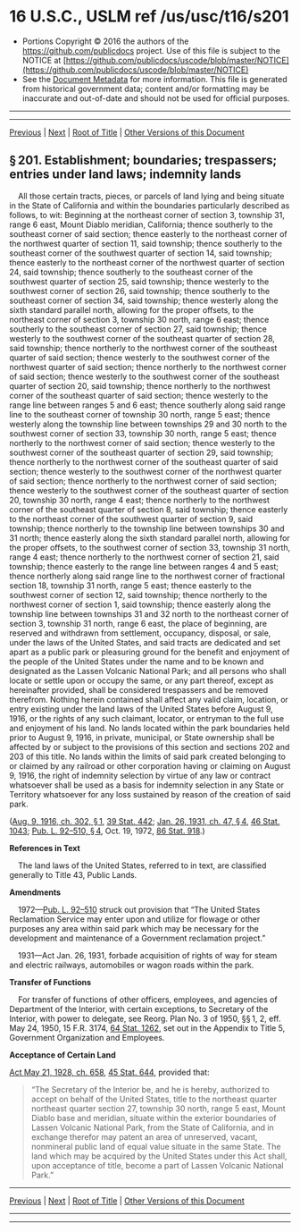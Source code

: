 ---
---

# 16 U.S.C., USLM ref /us/usc/t16/s201

* Portions Copyright © 2016 the authors of the https://github.com/publicdocs project.
  Use of this file is subject to the NOTICE at [https://github.com/publicdocs/uscode/blob/master/NOTICE](https://github.com/publicdocs/uscode/blob/master/NOTICE)
* See the [Document Metadata](././../../../../..//README.md) for more information.
  This file is generated from historical government data; content and/or formatting may be inaccurate and out-of-date and should not be used for official purposes.

----------
----------

[Previous](./../../../../..//us/usc/t16/ch1/schXXII/m__us_usc_t16_ch1_schXXII.md) | [Next](./../../../../..//us/usc/t16/ch1/schXXII/m__us_usc_t16_s201a.md) | [Root of Title](./../../../../../) | [Other Versions of this Document](https://publicdocs.github.io/go/links?ns=uslm&ref=%2Fus%2Fusc%2Ft16%2Fs201)

## § 201. Establishment; boundaries; trespassers; entries under land laws; indemnity lands

    All those certain tracts, pieces, or parcels of land lying and being situate in the State of California and within the boundaries particularly described as follows, to wit: Beginning at the northeast corner of section 3, township 31, range 6 east, Mount Diablo meridian, California; thence southerly to the southeast corner of said section; thence easterly to the northeast corner of the northwest quarter of section 11, said township; thence southerly to the southeast corner of the southwest quarter of section 14, said township; thence easterly to the northeast corner of the northwest quarter of section 24, said township; thence southerly to the southeast corner of the southwest quarter of section 25, said township; thence westerly to the southwest corner of section 26, said township; thence southerly to the southeast corner of section 34, said township; thence westerly along the sixth standard parallel north, allowing for the proper offsets, to the northeast corner of section 3, township 30 north, range 6 east; thence southerly to the southeast corner of section 27, said township; thence westerly to the southwest corner of the southeast quarter of section 28, said township; thence northerly to the northwest corner of the southeast quarter of said section; thence westerly to the southwest corner of the northwest quarter of said section; thence northerly to the northwest corner of said section; thence westerly to the southwest corner of the southeast quarter of section 20, said township; thence northerly to the northwest corner of the southeast quarter of said section; thence westerly to the range line between ranges 5 and 6 east; thence southerly along said range line to the southeast corner of township 30 north, range 5 east; thence westerly along the township line between townships 29 and 30 north to the southwest corner of section 33, township 30 north, range 5 east; thence northerly to the northwest corner of said section; thence westerly to the southwest corner of the southeast quarter of section 29, said township; thence northerly to the northwest corner of the southeast quarter of said section; thence westerly to the southwest corner of the northwest quarter of said section; thence northerly to the northwest corner of said section; thence westerly to the southwest corner of the southeast quarter of section 20, township 30 north, range 4 east; thence northerly to the northwest corner of the southeast quarter of section 8, said township; thence easterly to the northeast corner of the southwest quarter of section 9, said township; thence northerly to the township line between townships 30 and 31 north; thence easterly along the sixth standard parallel north, allowing for the proper offsets, to the southwest corner of section 33, township 31 north, range 4 east; thence northerly to the northwest corner of section 21, said township; thence easterly to the range line between ranges 4 and 5 east; thence northerly along said range line to the northwest corner of fractional section 18, township 31 north, range 5 east; thence easterly to the southwest corner of section 12, said township; thence northerly to the northwest corner of section 1, said township; thence easterly along the township line between townships 31 and 32 north to the northeast corner of section 3, township 31 north, range 6 east, the place of beginning, are reserved and withdrawn from settlement, occupancy, disposal, or sale, under the laws of the United States, and said tracts are dedicated and set apart as a public park or pleasuring ground for the benefit and enjoyment of the people of the United States under the name and to be known and designated as the Lassen Volcanic National Park; and all persons who shall locate or settle upon or occupy the same, or any part thereof, except as hereinafter provided, shall be considered trespassers and be removed therefrom. Nothing herein contained shall affect any valid claim, location, or entry existing under the land laws of the United States before August 9, 1916, or the rights of any such claimant, locator, or entryman to the full use and enjoyment of his land. No lands located within the park boundaries held prior to August 9, 1916, in private, municipal, or State ownership shall be affected by or subject to the provisions of this section and sections 202 and 203 of this title. No lands within the limits of said park created belonging to or claimed by any railroad or other corporation having or claiming on August 9, 1916, the right of indemnity selection by virtue of any law or contract whatsoever shall be used as a basis for indemnity selection in any State or Territory whatsoever for any loss sustained by reason of the creation of said park.

([Aug. 9, 1916, ch. 302, § 1][/us/act/1916-08-09/ch302/s1], [39 Stat. 442][/us/stat/39/442]; [Jan. 26, 1931, ch. 47, § 4][/us/act/1931-01-26/ch47/s4], [46 Stat. 1043][/us/stat/46/1043]; [Pub. L. 92–510, § 4][/us/pl/92/510/s4], Oct. 19, 1972, [86 Stat. 918][/us/stat/86/918].)

 __References in Text__ 

    The land laws of the United States, referred to in text, are classified generally to Title 43, Public Lands.

 __Amendments__ 

    1972—[Pub. L. 92–510][/us/pl/92/510] struck out provision that “The United States Reclamation Service may enter upon and utilize for flowage or other purposes any area within said park which may be necessary for the development and maintenance of a Government reclamation project.”

    1931—Act Jan. 26, 1931, forbade acquisition of rights of way for steam and electric railways, automobiles or wagon roads within the park.

 __Transfer of Functions__ 

    For transfer of functions of other officers, employees, and agencies of Department of the Interior, with certain exceptions, to Secretary of the Interior, with power to delegate, see Reorg. Plan No. 3 of 1950, §§ 1, 2, eff. May 24, 1950, 15 F.R. 3174, [64 Stat. 1262][/us/stat/64/1262], set out in the Appendix to Title 5, Government Organization and Employees.

 __Acceptance of Certain Land__ 

[Act May 21, 1928, ch. 658][/us/act/1928-05-21/ch658], [45 Stat. 644][/us/stat/45/644], provided that: 

> “The Secretary of the Interior be, and he is hereby, authorized to accept on behalf of the United States, title to the northeast quarter northeast quarter section 27, township 30 north, range 5 east, Mount Diablo base and meridian, situate within the exterior boundaries of Lassen Volcanic National Park, from the State of California, and in exchange therefor may patent an area of unreserved, vacant, nonmineral public land of equal value situate in the same State. The land which may be acquired by the United States under this Act shall, upon acceptance of title, become a part of Lassen Volcanic National Park.”

----------

[Previous](./../../../../..//us/usc/t16/ch1/schXXII/m__us_usc_t16_ch1_schXXII.md) | [Next](./../../../../..//us/usc/t16/ch1/schXXII/m__us_usc_t16_s201a.md) | [Root of Title](./../../../../../) | [Other Versions of this Document](https://publicdocs.github.io/go/links?ns=uslm&ref=%2Fus%2Fusc%2Ft16%2Fs201)

----------
----------

[/us/act/1916-08-09/ch302/s1]: https://publicdocs.github.io/go/links?ns=uslm&ref=%2Fus%2Fact%2F1916-08-09%2Fch302%2Fs1
[/us/stat/39/442]: https://publicdocs.github.io/go/links?ns=uslm&ref=%2Fus%2Fstat%2F39%2F442
[/us/act/1931-01-26/ch47/s4]: https://publicdocs.github.io/go/links?ns=uslm&ref=%2Fus%2Fact%2F1931-01-26%2Fch47%2Fs4
[/us/stat/46/1043]: https://publicdocs.github.io/go/links?ns=uslm&ref=%2Fus%2Fstat%2F46%2F1043
[/us/pl/92/510/s4]: https://publicdocs.github.io/go/links?ns=uslm&ref=%2Fus%2Fpl%2F92%2F510%2Fs4
[/us/stat/86/918]: https://publicdocs.github.io/go/links?ns=uslm&ref=%2Fus%2Fstat%2F86%2F918
[/us/pl/92/510]: https://publicdocs.github.io/go/links?ns=uslm&ref=%2Fus%2Fpl%2F92%2F510
[/us/stat/64/1262]: https://publicdocs.github.io/go/links?ns=uslm&ref=%2Fus%2Fstat%2F64%2F1262
[/us/act/1928-05-21/ch658]: https://publicdocs.github.io/go/links?ns=uslm&ref=%2Fus%2Fact%2F1928-05-21%2Fch658
[/us/stat/45/644]: https://publicdocs.github.io/go/links?ns=uslm&ref=%2Fus%2Fstat%2F45%2F644


